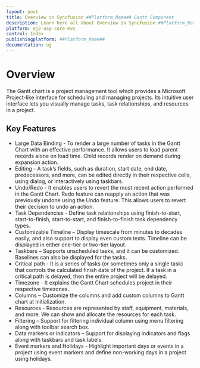 ```yaml
---
layout: post
title: Overview in Syncfusion ##Platform_Name## Gantt Component
description: Learn here all about Overview in Syncfusion ##Platform_Name## Gantt component of Syncfusion Essential JS 2 and more.
platform: ej2-asp-core-mvc
control: Index
publishingplatform: ##Platform_Name##
documentation: ug
---
```



# Overview

The Gantt chart is a project management tool which provides a Microsoft Project-like interface for scheduling and managing projects. Its intuitive user interface lets you visually manage tasks, task relationships, and resources in a project.

## Key Features

* Large Data Binding - To render a large number of tasks in the Gantt Chart with an effective performance. It allows users to load parent records alone on load time. Child records render on demand during expansion action.
* Editing - A task’s fields, such as duration, start date, end date, predecessors, and more, can be edited directly in their respective cells, using dialog, or interactively using taskbars.
* Undo/Redo - It enables users to revert the most recent action performed in the Gantt Chart. Redo feature can reapply an action that was previously undone using the Undo feature. This allows users to revert their decision to undo an action.
* Task Dependencies - Define task relationships using finish-to-start, start-to-finish, start-to-start, and finish-to-finish task dependency types.
* Customizable Timeline – Display timescale from minutes to decades easily, and also support to display even custom texts. Timeline can be displayed in either one-tier or two-tier layout.
* Taskbars – Supports unscheduled tasks, and it can be customized. Baselines can also be displayed for the tasks.
* Critical path - It is a series of tasks (or sometimes only a single task) that controls the calculated finish date of the project. If a task in a critical path is delayed, then the entire project will be delayed.
* Timezone - It explains the Gantt Chart schedules project in their respective timezones.
* Columns – Customize the columns and add custom columns to Gantt chart at initialization.
* Resources - Resources are represented by staff, equipment, materials, and more. We can show and allocate the resources for each task.
* Filtering – Support for filtering individual column using menu filtering along with toolbar search box.
* Data markers or indicators – Support for displaying indicators and flags along with taskbars and task labels.
* Event markers and Holidays - Highlight important days or events in a project using event markers and define non-working days in a project using holidays.